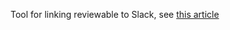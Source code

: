 Tool for linking reviewable to Slack, see [this article](https://hackernoon.com/a-lighter-pull-request-workflow-972301e30c5)
